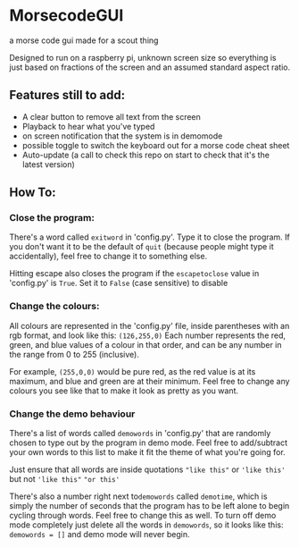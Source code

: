 # MorsecodeGUI
a morse code gui made for a scout thing

Designed to run on a raspberry pi, unknown screen size so everything is just based on fractions of the screen and an assumed standard aspect ratio.

## Features still to add:
- A clear button to remove all text from the screen
- Playback to hear what you've typed
- on screen notification that the system is in demomode
- possible toggle to switch the keyboard out for a morse code cheat sheet
- Auto-update (a call to check this repo on start to check that it's the latest version)

## How To:

### Close the program:
There's a word called `exitword` in 'config.py'. Type it to close the program.
If you don't want it to be the default of `quit` (because people might type it accidentally), feel free to change it to something else.

Hitting escape also closes the program if the `escapetoclose` value in 'config.py' is `True`. Set it to `False` (case sensitive) to disable

### Change the colours:
All colours are represented in the 'config.py' file, inside parentheses with an rgb format, and look like this: `(126,255,0)` Each number represents the red, green, and blue values of a colour in that order, and can be any number in the range from 0 to 255 (inclusive).

For example, `(255,0,0)` would be pure red, as the red value is at its maximum, and blue and green are at their minimum.
Feel free to change any colours you see like that to make it look as pretty as you want.

### Change the demo behaviour
There's a list of words called `demowords` in 'config.py' that are randomly chosen to type out by the program in demo mode.
Feel free to add/subtract your own words to this list to make it fit the theme of what you're going for.

Just ensure that all words are inside quotations `"like this"` or `'like this'` but not `'like this"` `"or this'`

There's also a number right next to`demowords` called `demotime`, which is simply the number of seconds that the program has to be left alone to begin cycling through words. Feel free to change this as well.
To turn off demo mode completely just delete all the words in `demowords`, so it looks like this: `demowords = []` and demo mode will never begin.
